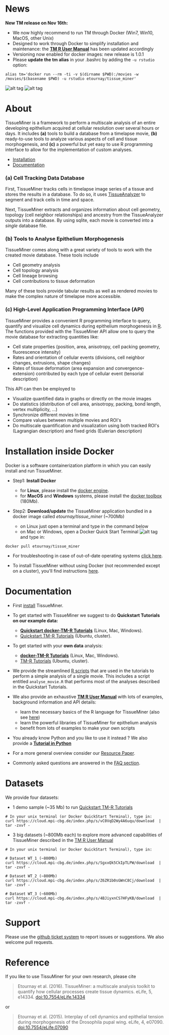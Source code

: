 News
=================

**New TM release on Nov 16th:**

* We now highly recommend to run TM through Docker (Win7, Win10, MacOS, other Unix)
* Designed to work through Docker to simplify installation and maintenance: the **[TM R User Manual](https://mpicbg-scicomp.github.io/tissue_miner/user_manual/TM_R-UserManual_v1.0.1.html)** has been updated accordingly
* Versioning now enabled for docker images: new release is 1.0.1
* Please **update the tm alias** in your .bashrc by adding the `-u rstudio` option:

```
alias tm='docker run --rm -ti -v $(dirname $PWD):/movies -w /movies/$(basename $PWD) -u rstudio etournay/tissue_miner'
```



![alt tag](https://github.com/mpicbg-scicomp/tissue_miner/blob/gh-pages/readme_screenshots/stripes_0.jpg)
![alt tag](https://github.com/mpicbg-scicomp/tissue_miner/blob/gh-pages/readme_screenshots/veins_0.jpg)



About
=================

TissueMiner is a framework to perform a multiscale analysis of an entire developing epithelium acquired at cellular resolution over several hours or days. It  includes **(a)** tools to build a database from a timelapse movie, **(b)** ready-to-use tools to analyze various aspects of cell and tissue morphogenesis, and **(c)** a powerful but yet easy to use R programming interface to allow for the implementation of custom analyses.

* [Installation](https://github.com/mpicbg-scicomp/tissue_miner#installation-inside-docker)
* [Documentation](https://github.com/mpicbg-scicomp/tissue_miner#documentation)

### (a) Cell Tracking Data Database

First, TissueMiner tracks cells in timelapse image series of a tissue and stores the results in a database. To do so, it uses [TissueAnalyzer](MovieProcessing.md#TissueAnalyzer) to segment and track cells in time and space.

Next, TissueMiner extracts and organizes information about cell geometry, topology (cell neighbor relationships) and ancestry from the TissueAnalyzer outputs into a database. By using sqlite, each movie is converted into a _single_ database file.


### (b) Tools to Analyse Epithelium Morphogenesis

TissueMiner comes along with a great variety of tools to work with the created movie database. These tools include
* Cell geometry analysis
* Cell topology analysis
* Cell lineage browsing
* Cell contributions to tissue deformation

Many of these tools provide tabular results as well as rendered movies to make the complex nature of timelapse more accessible.

### (c) High-Level Application Programming Interface (API)

TissueMiner provides a convenient R programming interface to query, quantify and visualize cell dynamics during epithelium morphogenesis in [R](https://www.r-project.org/). The functions provided with the TissueMiner API allow one to query the movie database for extracting quantities like:

* Cell state properties (position, area, anisotropy, cell packing geometry, fluorescence intensity)
* Rates and orientation of cellular events (divisions, cell neighbor changes, extrusions, shape changes)
* Rates of tissue deformation (area expansion and convergence-extension) contributed by each type of cellular event (tensorial description)

This API can then be employed to

* Visualize quantified data in graphs or directly on the movie images
* Do statistics (distribution of cell area, anisotropy, packing, bond length, vertex multiplicity, ...)
* Synchronize different movies in time
* Compare values between multiple movies and ROI's
* Do multiscale quantification and visualization using both tracked ROI's (Lagrangian description) and fixed grids (Eulerian description)



Installation inside Docker
================

Docker is a software containerization platform in which you can easily install and run TissueMiner. 

* Step1: **Install Docker** 
   + for **Linux**, please install the [docker engine](https://docs.docker.com/). 
   + for **MacOS** and **Windows** systems, please install the [docker toolbox](https://www.docker.com/products/docker-toolbox) (180Mb).


* Step2: **Download/update** the TissueMiner application bundled in a docker image called _etournay/tissue_miner_ (~700Mb)
    + on Linux just open a terminal and type in the command below
    + on Mac or Windows, open a Docker Quick Start Terminal ![alt tag](https://github.com/mpicbg-scicomp/tissue_miner/blob/gh-pages/readme_screenshots/docker_toolbox_osx_quickstart_icon_nolabel.png) and type in:
    
```
docker pull etournay/tissue_miner
```

* For troubleshooting in case of out-of-date operating systems [click here](misc/docker_troubleshooting.md).


* To install TissueMiner without using Docker (not recommended except on a cluster), you'll find instructions [here](installation/local_installation.md).


Documentation
================

* First [install](https://github.com/mpicbg-scicomp/tissue_miner#installation-inside-docker) TissueMiner.
* To get started with TissueMiner we suggest to do **Quickstart Tutorials on our example data:** 
    + **[Quickstart docker-TM-R Tutorials](https://github.com/mpicbg-scicomp/tissue_miner/blob/gh-pages/quickstart_tutorial/other_os/tm_qs_example_data.md#first-use-of-tissueminer-with-example-data)** (Linux, Mac, Windows).
    + [Quickstart TM-R Tutorials](https://github.com/mpicbg-scicomp/tissue_miner/blob/gh-pages/quickstart_tutorial/ubuntu/tm_qs_example_data.md#first-use-of-tissueminer-with-example-data) (Ubuntu, cluster).
   
* To get started with your **own data** analysis:
    + **[docker-TM-R Tutorials](https://github.com/mpicbg-scicomp/tissue_miner/blob/gh-pages/quickstart_tutorial/other_os/tm_qs_user_data.md#first-use-of-tissueminer-with-your-own-data)** (Linux, Mac, Windows).
    + [TM-R Tutorials](https://github.com/mpicbg-scicomp/tissue_miner/blob/gh-pages/quickstart_tutorial/ubuntu/tm_qs_user_data.md#first-use-of-tissueminer-with-your-own-data) (Ubuntu, cluster).
    
    
* We provide the streamlined [R scripts](docs/quickstart/scripts) that are used in the tutorials to perform a simple analysis of a single movie. This includes a script entitled `analyse_movie.R` that performs most of the analyses described in the Quickstart Tutorials.

* We also provide an exhaustive **[TM R User Manual](https://mpicbg-scicomp.github.io/tissue_miner/user_manual/TM_R-UserManual_v1.0.1.html)** with lots of examples, background information and API details:
    + learn the necessary basics of the R language for TissueMiner (also see [here](https://mpicbg-scicomp.github.io/tissue_miner/user_manual/Learning_the_R_basics_for_TissueMiner.html))
    + learn the powerful libraries of TissueMiner for epithelium analysis
    + benefit from lots of examples to make your own scripts
    
* You already know Python and you like to use it instead ? We also provide a **[Tutorial in Python](docs/TM_tutorial_in_Python/TissueMiner_pythonTutorial-3WT_Demo.md#tissueminer-python-tutorial)**

* For a more general overview consider our [Resource Paper](http://dx.doi.org/10.7554/eLife.14334).

* Commonly asked questions are answered in the [FAQ section](faq.md).

Datasets
================
We provide four datasets:
* 1 demo sample (~35 Mb) to run [Quickstart TM-R Tutorials](#documentation)

```{bash}
# In your unix terminal (or Docker QuickStart Terminal), type in:
curl https://cloud.mpi-cbg.de/index.php/s/vC0VqD2Wy4A6uqu/download  | tar -zxvf -
```

* 3 big datasets (~800Mb each) to explore more advanced capabilities of TissueMiner described in the [TM R User Manual](https://mpicbg-scicomp.github.io/tissue_miner/user_manual/TM_R-UserManual.html)

```{bash}
# In your unix terminal (or Docker QuickStart Terminal), type in:

# Dataset WT_1 (~800Mb)
curl https://cloud.mpi-cbg.de/index.php/s/SgxxQk5CkIpTLPW/download  | tar -zxvf -

# Dataset WT_2 (~800Mb)
curl https://cloud.mpi-cbg.de/index.php/s/Z6ZR1b0sGWnC8Cj/download  | tar -zxvf -

# Dataset WT_3 (~600Mb)
curl https://cloud.mpi-cbg.de/index.php/s/4BJiyxnCS7HFyKB/download  | tar -zxvf -
```


Support
=========

Please use the [github ticket system](https://github.com/mpicbg-scicomp/tissue_miner/issues) to report issues or suggestions. We also welcome pull requests.



Reference
==========

If you like to use TissuMiner for your own research, please cite

> Etournay et al. (2016). TissueMiner: a multiscale analysis toolkit to quantify how cellular processes create tissue dynamics. eLife, 5, e14334. [doi:10.7554/eLife.14334](https://elifesciences.org/content/5/e14334)

or

> Etournay et al. (2015). Interplay of cell dynamics and epithelial tension during morphogenesis of the Drosophila pupal wing. eLife, 4, e07090. [doi:10.7554/eLife.07090](http://elifesciences.org/content/early/2015/06/23/eLife.07090)



